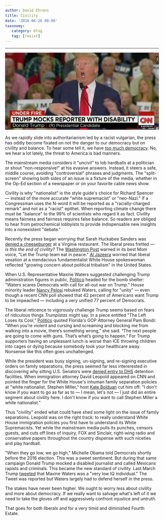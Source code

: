 ```yaml
---
author: David Ehrens
title: Civility
date: '2018-06-26 08:00'
taxonomy:
   category: blog
   tag: [resist]
---
```

---

![](mockery.jpg)

As we rapidly slide into authoritarianism led by a racist vulgarian, the press has oddly become fixated on not the danger to our democracy but on civility and balance. To hear some tell it, we have [too much democracy](http://www.politico.com/magazine/story/2018/06/26/america-democracy-trump-russia-2016-218894). No, we hear a lot lately, the threat to America is bad manners. 

The mainstream media considers it "uncivil" to lob hardballs at a politician or shout "non-responsive!" at his evasive answers. Instead, it steers a safe, middle course, avoiding "controversial" phrases and judgments. The "split-screen" showing both sides of an issue is a fixture of the media, whether in the Op-Ed section of a newspaper or on your favorite cable news show.

Civility is why "nationalist" is the style guide's choice for Richard Spencer — instead of the more accurate "white supremacist" or "neo-Nazi." If a Congressman uses the N-word it will be reported as a "racially-charged remark" and not as a "racist" epithet. When reporting climate change there must be "balance" to the 99% of scientists who regard it as fact. Civility means fairness and fairness requires false balance. So readers are obliged to hear from petrochemical lobbyists to provide indispensable new insights into a nonexistent "debate." 

Recently the press began worrying that Sarah Huckabee Sanders was [denied a cheeseburger](https://www.mediamatters.org/blog/2018/06/25/after-sanders-tweeted-about-red-hen-pro-trump-trolls-unleashed-pizzagate-style-targeted-harassment/220530) at a Virginia restaurant. The liberal press fretted — *is this the end of civility?* The [Washington Post](https://www.washingtonpost.com/opinions/let-the-trump-team-eat-in-peace/2018/06/24/46882e16-779a-11e8-80be-6d32e182a3bc_story.html?noredirect=on&utm_term=.cb0f5eff2790) warned in its best Mom voice, "Let the Trump team eat in peace." [Al Jazeera](http://www.aljazeera.com/news/2018/06/growing-concern-political-tribalism-trump-era-180626081017735.html) worried that liberal vexation at a mendacious fundamentalist White House spokeswoman reflected "growing concern about political tribalism" in the United States.

When U.S. Representative Maxine Waters suggested challenging Trump administration figures in public, [Politico](https://www.politico.com/story/2018/06/25/maxine-waters-democrats-reaction-trump-feud-648028) headed for the bomb shelter: "Waters scares Democrats with call for all-out war on Trump." House minority leader [Nancy Pelosi](https://www.politico.com/story/2018/06/25/nancy-pelosi-maxine-waters-tweet-669489) rebuked Waters, calling for "unity" — even though a recent CNN poll showed that 42 percent of Americans want Trump to be impeached — including a very unified 77 percent of Democrats.

The liberal reticence to vigorously challenge Trump seems based on fears of ridiculous things *Trumpistas* might say. In a piece entitled "The Left Loses its Cool," [Politico](https://www.politico.com/story/2018/06/25/liberals-attack-bondi-sanders-trump-667934) quoted Florida's GOP Attorney General Pam Bondi: “When you’re violent and cursing and screaming and blocking me from walking into a movie, there’s something wrong,” she said. “The next people are going to come with guns. That’s what’s going to happen.” For Trump supporters having an unpleasant lunch is worse than ICE throwing children into cages or dying because somebody took your healthcare away. Nonsense like this often goes unchallenged.

While the president was busy signing, un-signing, and re-signing executive orders on family separations, the press seemed far less intererested in discovering why sitting U.S. Senators were [denied entry to DHS](http://thehill.com/latino/394004-dem-senator-to-grill-hhs-secretary-over-denied-entry-at-detention-facility) detention facilities. When immigration attorney David Leopold appeared on CNN and pointed the finger for the White House's inhuman family separation policies at "white nationalist, Stephen Miller," host [Kate Bolduan](http://www.mediamatters.org/video/2018/06/25/cnn-anchor-bristles-calling-white-house-adviser-stephen-miller-white-nationalist-citing-civility/220528) cut him off: "I don't know if you want to go as far as to — I mean, let's not — I  just did an entire segment about civility here. I don't know if you want to call Stephen Miller a white nationalist."

Thus "civility" ended what could have shed some light on the issue of family separations. Leopold was on the right track: to really understand White House immigration policies you first have to understand its White Supremacists. Yet while the mainstream media pulls its punches, censors guests, and cuts off lines of inquiry, FOX and Sinclair, right-wing radio and conservative papers throughout the country dispense with such niceties and play hardball. 

"When they go low, we go high," Michelle Obama told Democrats shortly before the 2016 election. This was a sweet sentiment. But during that same campaign Donald Trump mocked a disabled journalist and called Mexicans rapists and criminals. This became the new standard of civility. Last March Trump [tweeted](https://thehill.com/homenews/administration/377789-trump-maxine-waters-is-a-very-low-iq-individual) that Maxine Waters was a "very low IQ individual." The Tweet was reported but Waters largely had to defend herself in the press.

The stakes have never been higher. We ought to worry less about civility and more about democracy. If we really want to salvage what's left of it we need to take the gloves off and aggressively confront injustice and untruth.

That goes for both liberals and for a very timid and diminished Fourth Estate.

